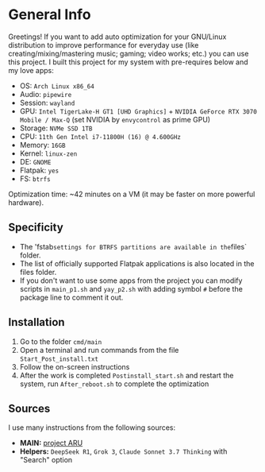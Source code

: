 # General Info

Greetings! If you want to add auto optimization for your GNU/Linux distribution to improve performance for everyday use (like creating/mixing/mastering music; gaming; video works; etc.) you can use this project. I built this project for my system with pre-requires below and my love apps:

- OS: `Arch Linux x86_64`
- Audio: `pipewire`
- Session: `wayland`
- GPU: `Intel TigerLake-H GT1 [UHD Graphics]` + `NVIDIA GeForce RTX 3070 Mobile / Max-Q` (set NVIDIA by `envycontrol` as prime GPU)
- Storage: `NVMe SSD 1TB`
- CPU: `11th Gen Intel i7-11800H (16) @ 4.600GHz`
- Memory: `16GB`
- Kernel: `linux-zen`
- DE: `GNOME`
- Flatpak: `yes`
- FS: `btrfs`

Optimization time: ~42 minutes on a VM (it may be faster on more powerful hardware).

## Specificity

- The 'fstab` settings for BTRFS partitions are available in the `files` folder.
- The list of officially supported Flatpak applications is also located in the files folder.
- If you don't want to use some apps from the project you can modify scripts in `main_p1.sh` and `yay_p2.sh` with adding symbol `#` before the package line to comment it out.

## Installation

1. Go to the folder `cmd/main`
2. Open a terminal and run commands from the file `Start_Post_install.txt`
3. Follow the on-screen instructions
4. After the work is completed `Postinstall_start.sh` and restart the system, run `After_reboot.sh` to complete the optimization

## Sources

I use many instructions from the following sources:

- **MAIN:** [project ARU](https://ventureo.codeberg.page/)
- **Helpers:** `DeepSeek R1`, `Grok 3`, `Claude Sonnet 3.7 Thinking` with "Search" option
